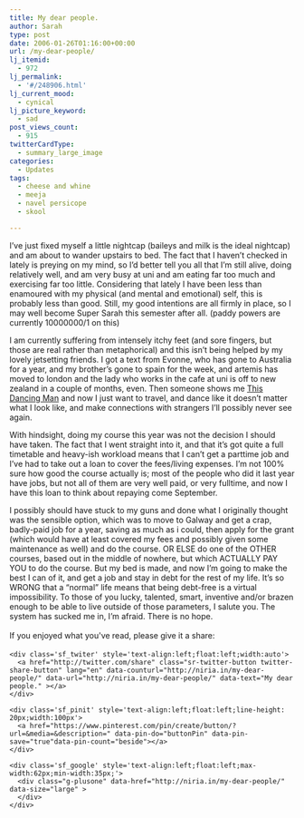 ```yaml
---
title: My dear people.
author: Sarah
type: post
date: 2006-01-26T01:16:00+00:00
url: /my-dear-people/
lj_itemid:
  - 972
lj_permalink:
  - '#/248906.html'
lj_current_mood:
  - cynical
lj_picture_keyword:
  - sad
post_views_count:
  - 915
twitterCardType:
  - summary_large_image
categories:
  - Updates
tags:
  - cheese and whine
  - meeja
  - navel persicope
  - skool

---
```

<div id="fb-root">
</div>

I&#8217;ve just fixed myself a little nightcap (baileys and milk is the ideal nightcap) and am about to wander upstairs to bed. The fact that I haven&#8217;t checked in lately is preying on my mind, so I&#8217;d better tell you all that I&#8217;m still alive, doing relatively well, and am very busy at uni and am eating far too much and exercising far too little. Considering that lately I have been less than enamoured with my physical (and mental and emotional) self, this is probably less than good. Still, my good intentions are all firmly in place, so I may well become Super Sarah this semester after all. (paddy powers are currently 10000000/1 on this)

I am currently suffering from intensely itchy feet (and sore fingers, but those are real rather than metaphorical) and this isn&#8217;t being helped by my lovely jetsetting friends. I got a text from Evonne, who has gone to Australia for a year, and my brother&#8217;s gone to spain for the week, and artemis has moved to london and the lady who works in the cafe at uni is off to new zealand in a couple of months, even. Then someone shows me [This Dancing Man][1] and now I just want to travel, and dance like it doesn&#8217;t matter what I look like, and make connections with strangers I&#8217;ll possibly never see again.

With hindsight, doing my course this year was not the decision I should have taken. The fact that I went straight into it, and that it&#8217;s got quite a full timetable and heavy-ish workload means that I can&#8217;t get a parttime job and I&#8217;ve had to take out a loan to cover the fees/living expenses. I&#8217;m not 100% sure how good the course actually is; most of the people who did it last year have jobs, but not all of them are very well paid, or very fulltime, and now I have this loan to think about repaying come September.

I possibly should have stuck to my guns and done what I originally thought was the sensible option, which was to move to Galway and get a crap, badly-paid job for a year, saving as much as i could, then apply for the grant (which would have at least covered my fees and possibly given some maintenance as well) and do the course. OR ELSE do one of the OTHER courses, based out in the middle of nowhere, but which ACTUALLY PAY YOU to do the course. But my bed is made, and now I&#8217;m going to make the best I can of it, and get a job and stay in debt for the rest of my life. It&#8217;s so WRONG that a &#8220;normal&#8221; life means that being debt-free is a virtual impossibility. To those of you lucky, talented, smart, inventive and/or brazen enough to be able to live outside of those parameters, I salute you. The system has sucked me in, I&#8217;m afraid. There is no hope.

<div class='sfsi_Sicons' style='width: 100%; display: inline-block; vertical-align: middle; text-align:left'>
  <div style='margin:0px 8px 0px 0px; line-height: 24px'>
    <span>If you enjoyed what you've read, please give it a share:</span>
  </div>
  
  <div class='sfsi_socialwpr'>
    <div class='sf_fb' style='text-align:left;width:125px'>
      <div class="fb-like" href="http://niria.in/my-dear-people/" width="180" send="false" showfaces="false"  action="like" data-share="true"data-layout="button_count" >
      </div>
    </div>
    
    <div class='sf_twiter' style='text-align:left;float:left;width:auto'>
      <a href="http://twitter.com/share" class="sr-twitter-button twitter-share-button" lang="en" data-counturl="http://niria.in/my-dear-people/" data-url="http://niria.in/my-dear-people/" data-text="My dear people." ></a>
    </div>
    
    <div class='sf_pinit' style='text-align:left;float:left;line-height: 20px;width:100px'>
      <a href="https://www.pinterest.com/pin/create/button/?url=&media=&description=" data-pin-do="buttonPin" data-pin-save="true"data-pin-count="beside"></a>
    </div>
    
    <div class='sf_google' style='text-align:left;float:left;max-width:62px;min-width:35px;'>
      <div class="g-plusone" data-href="http://niria.in/my-dear-people/" data-size="large" >
      </div>
    </div>
  </div>
</div>

 [1]: http://www.youtube.com/p.swf?video_id=PaluLFfv0EI&l=164&eurl=&t=Man-dancing
